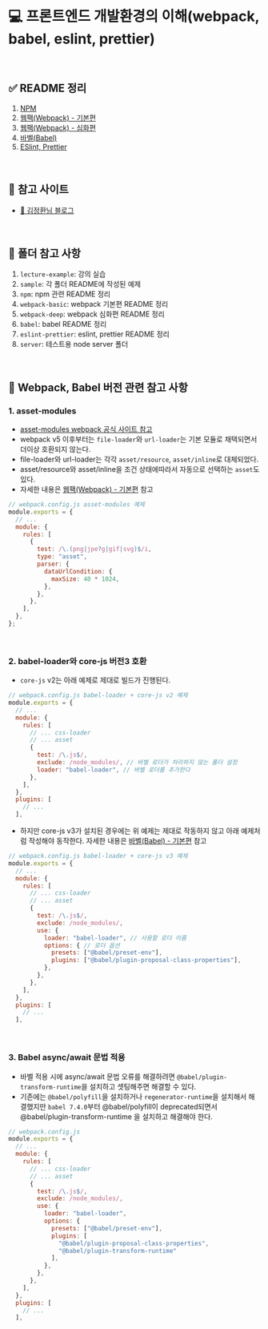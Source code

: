 # 💻 프론트엔드 개발환경의 이해(webpack, babel, eslint, prettier)

<br />

## ✅ README 정리

1. [NPM](https://github.com/ssi02014/front_development_environment/tree/master/npm)
2. [웹팩(Webpack) - 기본편](https://github.com/ssi02014/front_development_environment/tree/master/webpack-basic)
3. [웹팩(Webpack) - 심화편](https://github.com/ssi02014/front_development_environment/tree/master/webpack-deep)
4. [바벨(Babel)](https://github.com/ssi02014/front_development_environment/tree/master/babel)
5. [ESlint, Prettier](https://github.com/ssi02014/front_development_environment/tree/master/eslint-prettier)

<br />

## 👀 참고 사이트

- [📖 김정환님 블로그](https://jeonghwan-kim.github.io/series/2019/12/09/frontend-dev-env-npm.html)

<br />

## 👀 폴더 참고 사항

1. `lecture-example`: 강의 실습
2. `sample`: 각 폴더 README에 작성된 예제
3. `npm`: npm 관련 README 정리
4. `webpack-basic`: webpack 기본편 README 정리
5. `webpack-deep`: webpack 심화편 README 정리
6. `babel`: babel README 정리
7. `eslint-prettier`: eslint, prettier README 정리
8. `server`: 테스트용 node server 폴더

<br />

## 🔖 Webpack, Babel 버전 관련 참고 사항

### 1. asset-modules

- [asset-modules webpack 공식 사이트 참고](https://webpack.js.org/guides/asset-modules)
- webpack v5 이후부터는 `file-loader`와 `url-loader`는 기본 모듈로 채택되면서 더이상 호환되지 않는다.
- file-loader와 url-loader는 각각 `asset/resource`, `asset/inline`로 대체되었다.
- asset/resource와 asset/inline을 조건 상태에따라서 자동으로 선택하는 `asset`도 있다.
- 자세한 내용은 [웹팩(Webpack) - 기본편](https://github.com/ssi02014/front_development_environment/tree/master/webpack-basic) 참고

```js
// webpack.config.js asset-modules 예제
module.exports = {
  // ...
  module: {
    rules: [
      {
        test: /\.(png|jpe?g|gif|svg)$/i,
        type: "asset",
        parser: {
          dataUrlCondition: {
            maxSize: 40 * 1024,
          },
        },
      },
    ],
  },
};
```

<br />

### 2. babel-loader와 core-js 버전3 호환

- `core-js` v2는 아래 예제로 제대로 빌드가 진행된다.

```js
// webpack.config.js babel-loader + core-js v2 예제
module.exports = {
  // ...
  module: {
    rules: [
      // ... css-loader
      // ... asset
      {
        test: /\.js$/,
        exclude: /node_modules/, // 바벨 로더가 처리하지 않는 폴더 설정
        loader: "babel-loader", // 바벨 로더를 추가한다
      },
    ],
  },
  plugins: [
    // ...
  ],
```

- 하지만 core-js v3가 설치된 경우에는 위 예제는 제대로 작동하지 않고 아래 예제처럼 작성해야 동작한다. 자세한 내용은 [바벨(Babel) - 기본편](https://github.com/ssi02014/front_development_environment/tree/master/babel) 참고

```js
// webpack.config.js babel-loader + core-js v3 예제
module.exports = {
  // ...
  module: {
    rules: [
      // ... css-loader
      // ... asset
      {
        test: /\.js$/,
        exclude: /node_modules/,
        use: {
          loader: "babel-loader", // 사용할 로더 이름
          options: { // 로더 옵션
            presets: ["@babel/preset-env"],
            plugins: ["@babel/plugin-proposal-class-properties"],
          },
        },
      },
    ],
  },
  plugins: [
    // ...
  ],
```

<br />

### 3. Babel async/await 문법 적용

- 바벨 적용 시에 async/await 문법 오류를 해결하려면 `@babel/plugin-transform-runtime`을 설치하고 셋팅해주면 해결할 수 있다.
- 기존에는 `@babel/polyfill`을 설치하거나 `regenerator-runtime`을 설치해서 해결했지만 `babel 7.4.0`부터 @babel/polyfill이 deprecated되면서 @babel/plugin-transform-runtime 을 설치하고 해결해야 한다.

```js
// webpack.config.js
module.exports = {
  // ...
  module: {
    rules: [
      // ... css-loader
      // ... asset
      {
        test: /\.js$/,
        exclude: /node_modules/,
        use: {
          loader: "babel-loader",
          options: {
            presets: ["@babel/preset-env"],
            plugins: [
              "@babel/plugin-proposal-class-properties",
              "@babel/plugin-transform-runtime"
            ],
          },
        },
      },
    ],
  },
  plugins: [
    // ...
  ],
```

<br />
